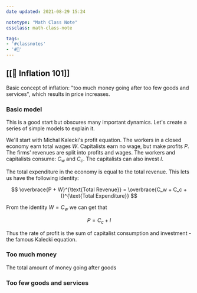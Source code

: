```yaml
---
date updated: 2021-08-29 15:24

notetype: "Math Class Note"
cssclass: math-class-note

tags: 
- '#classnotes'
- '#🚧'
---
```


## [[🚧 Inflation 101]]


Basic concept of inflation: "too much money going after too few goods and services", which results in price increases. 


### Basic model

This is a good start but obscures many important dynamics. Let's create a series of simple models to explain it. 

We'll start with Michal Kalecki's profit equation. The  workers in a closed economy earn total wages $W$. Capitalists earn no wage, but make profits $P$. The firms' revenues are split into profits and wages. The workers and capitalists consume: $C_w$ and $C_c$. The capitalists can also invest $I$. 

The total expenditure in the economy is equal to the total revenue. This lets us have the following identity:

$$ \overbrace{P + W}^{\text{Total Revenue}} = \overbrace{C_w + C_c + I}^{\text{Total Expenditure}} $$

From the identity $W = C_w$ we can get that 

$$ P = C_c + I$$

Thus the rate of profit is the sum of capitalist consumption and investment - the famous Kalecki equation. 


### Too much money

The total amount of money going after goods


### Too few goods and services